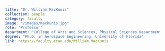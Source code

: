 ```yaml
---
title: "Dr. William MacKunis"
collection: people
category: faculty
image: "/images/mackunis.jpg"
role: "Professor"
department: "College of Arts and Sciences, Physical Sciences Department, ERAU"
degree: "Ph.D. in Aerospace Engineering, University of Florida"
link: https://faculty.erau.edu/William.MacKunis
---
```


